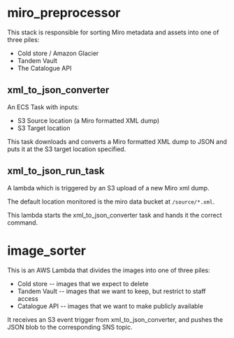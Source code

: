 # miro_preprocessor

This stack is responsible for sorting Miro metadata and assets into one of three piles:

*   Cold store / Amazon Glacier
*   Tandem Vault
*   The Catalogue API

## xml_to_json_converter

An ECS Task with inputs:

- S3 Source location (a Miro formatted XML dump)
- S3 Target location

This task downloads and converts a Miro formatted XML dump to JSON and puts it at the S3 target location specified.

## xml_to_json_run_task

A lambda which is triggered by an S3 upload of a new Miro xml dump.

The default location monitored is the miro data bucket at `/source/*.xml`.

This lambda starts the xml_to_json_converter task and hands it the correct command.

# image_sorter

This is an AWS Lambda that divides the images into one of three piles:

*   Cold store -- images that we expect to delete
*   Tandem Vault -- images that we want to keep, but restrict to staff access
*   Catalogue API -- images that we want to make publicly available

It receives an S3 event trigger from xml_to_json_converter, and pushes the JSON blob to the corresponding SNS topic.
